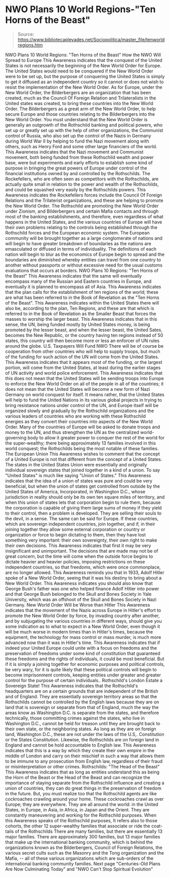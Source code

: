 # NWO Plans 10 World Regions-"Ten Horns of the Beast"

> Source: https://www.bibliotecapleyades.net/Sociopolitica/master_file/tenworldregions.htm

NWO Plans 10 World Regions:
"Ten Horns of the Beast"
How the NWO Will Spread to Europe
This Awareness indicates that the conquest of the United States is not necessarily the beginning of the New World Order for Europe. The United States would need to be conquered if the New World Order were to be set up, but the purpose of conquering the United States is simply to get it diffused as an independent country so it cannot or does not wish to resist the implementation of the New World Order.
As for Europe, under the New World Order, the Bilderbergers are an organization that has been created, much as the Council Of Foreign Relation and Trilateralists in the United states was created, to bring these countries into the New World Order. The Bilderbergers as a great arm of the New World Order, to help secure Europe and those countries relating to the Bilderbergers into the New World Order.
You must understand that the New World Order is generally an outgrowth of the Rothschild banking and political powers, who set up or greatly set up with the help of other organizations, the Communist control of Russia, who also set up the control of the Nazis in Germany during World War II by helping to fund the Nazi movement along with others, such as Henry Ford and some other large financiers of the world.
This Awareness indicates that the Nazi movement and Communist movement, both being funded from these Rothschild wealth and power base, were but experiments and early efforts to establish some kind of purpose in bringing the great powers of Europe under control of the financial institutions owned by and controlled by the Rothschilds. The Rockefellers, who are often seen as competitors with the Rothschilds, are actually quite small in relation to the power and wealth of the Rothschilds, and could be squashed very easily by the Rothschilds powers.
This Awareness indicates the Rockefellers forces include the Council Of Foreign Relations and the Trilaterist organizations, and these are helping to promote the New World Order. The Rothschild are promoting the New World Order under Zionism, and Bilderbergers and certain Mafia contacts and through most of the banking establishments, and therefore, even regardless of what happens in the United States, and the various countries of Europe will have their own problems relating to the controls being established through the Rothschild forces and the European economic system.
The European community will be brought together as a large conglomerate of nations and will begin to have greater breakdown of boundaries as the nations are emasculated or diffused in terms of individuality. The definitions of each nation will begin to blur as the economics of Europe begin to spread and the boundaries are diminished whereby entities can travel from one country to another without passports or without excessive need for the usual customs evaluations that occurs at borders.
NWO Plans 10 Regions: "Ten Horns of the Beast"
This Awareness indicates that the same will eventually encompass many of the Russian and Eastern countries in Europe, and eventually it is planned to encompass all of Asia. This Awareness indicates that the plan calls for the establishment of ten regions of the world; these are what has been referred to in the Book of Revelation as the "Ten Horns of the Beast".
This Awareness indicates within the United States there will also be, according to the plan, Ten Regions, and these are that which is referred to in the Book of Revelation as the Smaller Beast that forces the masses to worship the larger beast. This Awareness indicates that in this sense, the UN, being funded mostly by United States money, is being promoted by the lesser beast, and when the lesser beast, the United Sates, becomes the New Republic, or the country having ten regions instead of 50 states, this country will then become more or less an enforcer of UN rules around the globe.
U.S. Taxpayers Will Fund NWO
There will be of course be cooperation from other countries who will help to supply troops, but much of the funding for such action of the UN will come from the United States. This Awareness indicates that it appears most of the funding, or the largest portion, will come from the United States, at least during the earlier stages of UN activity and world police enforcement.
This Awareness indicates that this does not mean that the United States will be sending troops into Europe to enforce the New World Order on all of the people in all of the countries; it does not mean that the United States will become a new form of Nazi Germany on world conquest for itself. It means rather, that the United States will help to fund the United Nations in its various global projects in trying to bring resistance nations under control of the UN, and Europe itself will be organized slowly and gradually by the Rothschild organizations and the various leaders of countries who are working with these Rothschild energies as they convert their countries into aspects of the New World Order.
Many of the countries of Europe will be asked to donate troops and money to the UN, and thus strengthen the UN as the centralized world-governing body to allow it greater power to conquer the rest of the world for the super-wealthy; there being approximately 13 families involved in this world conquest; the Rothschilds being the most notable of these families.
The European Union
This Awareness wishes to comment that the concept of a United Europe is not that different from the concept of a United States. The states in the United States Union were essentially and originally individual sovereign states that joined together in a kind of a union. To say "United States" is much like saying "Union of States." This Awareness indicates that the idea of a union of states was pure and could be very beneficial, but when the union of states get controlled from outside by the United States of America, Incorporated, in Washington D.C., whose jurisdiction in reality should only be its own ten square miles of territory, and when this union of states lets that corporation begin to rule them, because the corporation is capable of giving them large sums of money if they yield to their control, then a problem is developed.
They are selling their souls to the devil, in a sense. The same can be said for Europe. If these countries, which are sovereign independent countries, join together, and if, in their joining together they allow some external corporation or country or organization or force to begin dictating to them, then they have lost something very important: their own sovereignty, their own right to make their own decisions. This Awareness indicates that first it may be very insignificant and unimportant. The decisions that are made may not be of great concern, but the time will come when the outside force begins to dictate heavier and heavier policies, imposing restrictions on these independent countries, so that freedoms, which were once commonplace, are no longer allowed.
This Awareness reminds you that in 1933, Adolf Hitler spoke of a New World Order, seeing that it was his destiny to bring about a New World Order. This Awareness indicates you should also know that George Bush's father was one who helped finance Adolf Hitler into power and that George Bush belonged to the Skull and Bones Society in Yale University, which was an offshoot of the Skull and Bones Society in Nazi Germany.
New World Order Will be Worse than Hitler
This Awareness indicates that the movement of the Nazis across Europe in Hitler's effort to promote the New World Order by force, by invading country after another, and by subjugating the various countries in different ways, should give you some indication as to what to expect in a New World Order, even though it will be much worse in modern times than in Hitler's times, because the equipment, the technology for mass control or mass murder, is much more advanced now than it was in Hitler's time.
This Awareness indicates that if indeed your United Europe could unite with a focus on freedoms and the preservation of freedoms under some kind of constitution that guaranteed these freedoms and the rights of individuals, it could be most beneficial. But if it is simply a joining together for economic purposes and political controls, be very wary, for it is quite likely that these political controls will begin to become imprisonment controls, keeping entities under greater and greater control for the purpose of certain individuals..
Rothschild's London Estate a Sovereign State!
This Awareness indicates that the Rothschild's headquarters are on a certain grounds that are independent of the British and of England. They are essentially sovereign territory areas so that the Rothschilds cannot be controlled by the English laws because they are on land that is sovereign or separate from that of England, much the way the areas know as Washington D.C. is separate from the states, and therefore technically, those committing crimes against the states, who live in Washington D.C., cannot be held for treason until they are brought back to their own state, or the neighboring states.
As long as they are on foreign land, Washington D.C., these are not under the laws of the U.S,. Constitution or the States Constitution. Likewise, the Rothschilds are on foreign land in England and cannot be hold accountable to English law. This Awareness indicates that this is a way by which they create their own empire in the middle of London and carry on their mischief in such a way that allows them to be immune to any prosecution from English law, regardless of their fraud or misinterpretation or other crimes.
Rothschilds: "The Head of the Beast"
This Awareness indicates that as long as entities understand this as being the Horn of the Beast or the Head of the Beast and can recognize the importance of staying separate from the Rothschild influence and creating a union of countries, they can do great things in the preservation of freedom in the future. But, you must realize too that the Rothschild agents are like cockroaches crawling around your home. These cockroaches crawl as over Europe; they are everywhere. They are all around the world: in the United States, in Europe, in Asia, in Africa, in Japan and the Orient. They are constantly maneuvering and working for the Rothschild purposes.
When this Awareness speaks of the Rothschild purposes, It refers also to those cohorts, the other 12 super-wealthy families that associate or ride the coat-tails of the Rothschilds There are many families, but there are essentially 13 major families.
There are approximately 300 families, but 13 major families that make up the international banking community, which is behind the organizations known as the Bilderbergers, Council of Foreign Relations, the various secret cults such as the Masonry and the Tong organization and the Mafia, -- all of these various organizations which are sub-orders of the international banking community families.
Next page "Centuries-Old Plans Are Now Culminating Today" and "NWO Can't Stop Spiritual Evolution"
